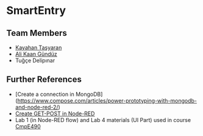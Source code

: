 # SmartEntry

## Team Members

* [Kayahan Taşyaran](https://github.com/ktasyaran)
* [Ali Kaan Gündüz](https://github.com/alikaang)
* Tuğçe Delipınar

## Further References

* [Create a connection in MongoDB] (https://www.compose.com/articles/power-prototyping-with-mongodb-and-node-red-2/)
* [Create GET-POST in Node-RED](https://www.compose.com/articles/5-minute-signup-with-node-red-and-compose/)
* Lab 1 (in Node-RED flow) and Lab 4 materials (UI Part) used in course [CmpE490](https://www.cmpe.boun.edu.tr/courses/cmpe490/2018/spring)
